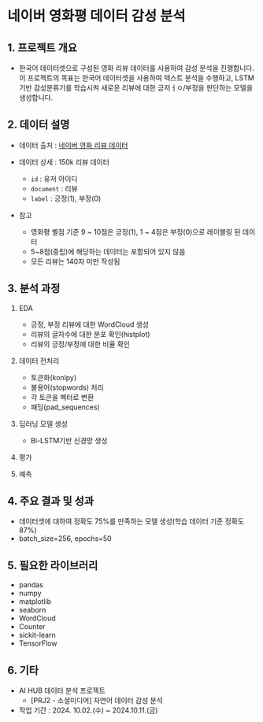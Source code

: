 # 네이버 영화평 데이터 감성 분석

## 1. 프로젝트 개요
- 한국어 데이터셋으로 구성된 영화 리뷰 데이터를 사용하여 감성 분석을 진행합니다. 이 프로젝트의 목표는 한국어 데이터셋을 사용하여 텍스트 분석을 수행하고, LSTM 기반 감성분류기를 학습시켜 새로운 리뷰에 대한 긍저ㅓㅇ/부정을 판단하는 모델을 생성합니다.


## 2. 데이터 설명 
- 데이터 출처 : [네이버 영화 리뷰 데이터](https://github.com/e9t/nsmc)
- 데이터 상세 : 150k 리뷰 데이터
  - `id` : 유저 아이디
  - `document` : 리뷰
  - `label` : 긍정(1), 부정(0)

- 참고
  - 영화평 별점 기준 9 ~ 10점은 긍정(1), 1 ~ 4점은 부정(0)으로 레이블링 된 데이터 
  - 5~8점(중립)에 해당하는 데이터는 포함되어 있지 않음
  - 모든 리뷰는 140자 미만 작성됨
 
## 3. 분석 과정
1. EDA
   - 긍정, 부정 리뷰에 대한 WordCloud 생성
   - 리뷰의 글자수에 대한 분포 확인(histplot)
   - 리뷰의 긍정/부정에 대한 비율 확인

2. 데이터 전처리
   - 토큰화(konlpy)
   - 불용어(stopwords) 처리
   - 각 토큰을 벡터로 변환
   - 패딩(pad_sequences)

3. 딥러닝 모델 생성
   - Bi-LSTM기반 신경망 생성

4. 평가
5. 예측

## 4. 주요 결과 및 성과
- 데이터셋에 대하여 정확도 75%를 만족하는 모델 생성(학습 데이터 기준 정확도 87%)
- batch_size=256, epochs=50

## 5. 필요한 라이브러리
- pandas
- numpy
- matplotlib
- seaborn
- WordCloud
- Counter
- sickit-learn
- TensorFlow

## 6. 기타
- AI HUB 데이터 분석 프로젝트
  - [PRJ2 - 소셜미디어] 자연어 데이터 감성 분석
- 작업 기간 : 2024. 10.02.(수) ~ 2024.10.11.(금)
